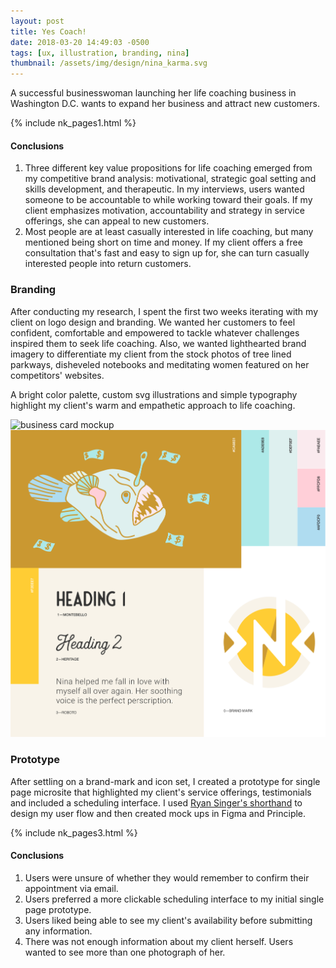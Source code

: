 ```yaml
---
layout: post
title: Yes Coach!
date: 2018-03-20 14:49:03 -0500
tags: [ux, illustration, branding, nina]
thumbnail: /assets/img/design/nina_karma.svg
---
```


A successful businesswoman launching her life coaching business in
Washington D.C. wants to expand her business and attract new customers.

{% include nk_pages1.html %}

#### Conclusions

1. Three different key value propositions for life coaching emerged from my competitive brand analysis: motivational, strategic goal setting and skills development, and therapeutic. In my interviews, users wanted someone to be accountable to while working toward their goals. If my client emphasizes motivation, accountability and strategy in service offerings, she can appeal to new customers.
2. Most people are at least casually interested in life coaching, but many mentioned being short on time and money. If my client offers a free consultation that's fast and easy to sign up for, she can turn casually interested people into return customers.


### Branding

After conducting my research, I spent the first two weeks iterating with my client on logo design and branding. We wanted her customers to feel confident, comfortable and empowered to tackle whatever challenges inspired them to seek life coaching. Also, we wanted lighthearted brand imagery to differentiate my client from the stock photos of tree lined parkways, disheveled notebooks and meditating women featured on her competitors' websites.

A bright color palette, custom svg illustrations and simple typography highlight my client's warm and empathetic approach to life coaching.

![business card mockup](/assets/img/design/nk_bcards.png)
![branding colors and type](/assets/img/design/nk_branding.svg)

### Prototype

After settling on a brand-mark and icon set, I created a prototype for single page microsite that highlighted my client's service offerings, testimonials and included a scheduling interface. I used [Ryan Singer's shorthand](https://signalvnoise.com/posts/1926-a-shorthand-for-designing-ui-flows) to design my user flow and then created mock ups in Figma and Principle.

{% include nk_pages3.html %}

#### Conclusions

1. Users were unsure of whether they would remember to confirm their appointment via email.
2. Users preferred a more clickable scheduling interface to my initial single page prototype.
3. Users liked being able to see my client's availability before  submitting any information.
4. There was not enough information about my client herself. Users wanted to see more than one photograph of her.
